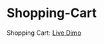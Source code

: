 # Shopping-Cart

<p style="align-left">Shopping Cart: <a target="_blank" href="https://m-zenhom.github.io/Shopping-Cart/">Live Dimo</a></p>
